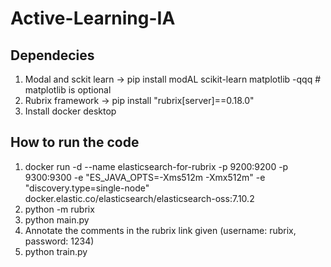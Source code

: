# Active-Learning-IA

## Dependecies
1. Modal and sckit learn -> pip install modAL scikit-learn matplotlib -qqq  # matplotlib is optional
2. Rubrix framework -> pip install "rubrix[server]==0.18.0"
3. Install docker desktop

## How to run the code

1. docker run -d --name elasticsearch-for-rubrix -p 9200:9200 -p 9300:9300 -e "ES_JAVA_OPTS=-Xms512m -Xmx512m" -e "discovery.type=single-node" docker.elastic.co/elasticsearch/elasticsearch-oss:7.10.2
2. python -m rubrix
3. python main.py
4. Annotate the comments in the rubrix link given (username: rubrix, password: 1234)
5. python train.py
